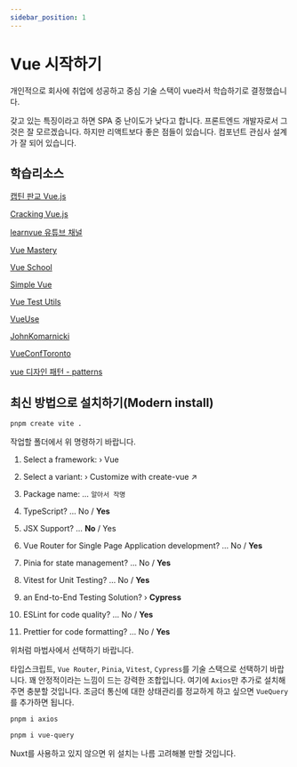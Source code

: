 ```yaml
---
sidebar_position: 1
---
```


# Vue 시작하기

개인적으로 회사에 취업에 성공하고 중심 기술 스택이 vue라서 학습하기로 결정했습니다.

갖고 있는 특징이라고 하면 SPA 중 난이도가 낮다고 합니다. 프론트엔드 개발자로서 그것은 잘 모르겠습니다. 하지만 리액트보다 좋은 점들이 있습니다. 컴포넌트 관심사 설계가 잘 되어 있습니다.

## 학습리소스

[캡틴 판교 Vue.js](https://joshua1988.github.io/vuejs/)

[Cracking Vue.js](https://joshua1988.github.io/vue-camp/textbook.html)

[learnvue 유튜브 채널](https://www.youtube.com/learnvue)

[Vue Mastery](https://www.vuemastery.com/)

[Vue School](https://vueschool.io/)

[Simple Vue](https://simplevue.gitbook.io/intro/)

[Vue Test Utils](https://test-utils.vuejs.org/)

[VueUse](https://vueuse.org/)

[JohnKomarnicki](https://www.youtube.com/@JohnKomarnicki/featured)

[VueConfToronto](https://www.youtube.com/@VueConfToronto)

[vue 디자인 패턴 - patterns](https://www.patterns.dev/vue)

## 최신 방법으로 설치하기(Modern install)

```sh
pnpm create vite .
```

작업할 폴더에서 위 명령하기 바랍니다.

1. Select a framework: › Vue

2. Select a variant: › Customize with create-vue ↗

3. Package name: … `알아서 작명`

4. TypeScript? … No / **Yes**
5. JSX Support? … **No** / Yes
6. Vue Router for Single Page Application development? … No / **Yes**
7. Pinia for state management? … No / **Yes**
8. Vitest for Unit Testing? … No / **Yes**
9. an End-to-End Testing Solution? › **Cypress**
10. ESLint for code quality? … No / **Yes**
11. Prettier for code formatting? … No / **Yes**

위처럼 마법사에서 선택하기 바랍니다.

타입스크립트, `Vue Router`, `Pinia`, `Vitest`, `Cypress`를 기술 스택으로 선택하기 바랍니다. 꽤 안정적이라는 느낌이 드는 강력한 조합입니다. 여기에 `Axios`만 추가로 설치해주면 충분할 것입니다. 조금더 통신에 대한 상태관리를 정교하게 하고 싶으면 `VueQuery`를 추가하면 됩니다.

```sh
pnpm i axios
```

```sh
pnpm i vue-query
```

Nuxt를 사용하고 있지 않으면 위 설치는 나름 고려해볼 만할 것입니다.

<!-- @todo: provider 더 구체적으로 작성하기 자식이 부모에게 실행할 메서드 주입하는 예시 보여주기 -->

<!-- @todo: vue dom testing 예시 추가하기 -->
